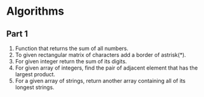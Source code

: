# Algorithms

## Part 1

1. Function that returns the sum of all numbers.
2. To given rectangular matrix of characters add a border of astrisk(\*).
3. For given integer return the sum of its digits.
4. For given array of integers, find the pair of adjacent element that has the largest product.
5. For a given array of strings, return another array containing all of its longest strings.
